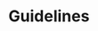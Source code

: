 ---
layout: redirect.njk
tags: toplevel
key: guidelines_de
title: Guidelines
alternativetitle: SBB Guidelines die helfen.
redirect: /de/guidelines/guides/accessibility/
parent: de
order: 5
---